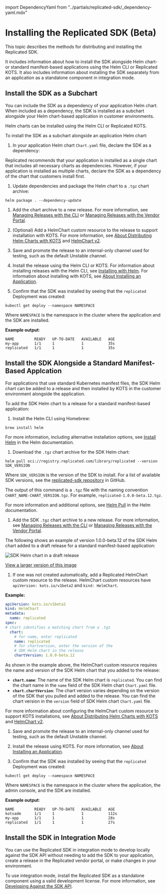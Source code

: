 import DependencyYaml from "../partials/replicated-sdk/_dependency-yaml.mdx"

# Installing the Replicated SDK (Beta)

This topic describes the methods for distributing and installing the Replicated SDK.

It includes information about how to install the SDK alongside Helm chart- or standard manifest-based applications using the Helm CLI or Replicated KOTS. It also includes information about installing the SDK separately from an application as a standalone component in integration mode.

## Install the SDK as a Subchart

You can include the SDK as a dependency of your application Helm chart. When included as a dependency, the SDK is installed as a subchart alongside your Helm chart-based application in customer environments.

Helm charts can be installed using the Helm CLI or Replicated KOTS.

To install the SDK as a subchart alongside an application Helm chart:

1. In your application Helm chart `Chart.yaml` file, declare the SDK as a dependency:

  <DependencyYaml/>

  Replicated recommends that your application is installed as a single chart that includes all necessary charts as dependencies. However, if your application is installed as multiple charts, declare the SDK as a dependency of the chart that customers install first.

1. Update dependencies and package the Helm chart to a `.tgz` chart archive:

  ```
  helm package . --dependency-update
  ```

1. Add the chart archive to a new release. For more information, see [Managing Releases with the CLI](/vendor/releases-creating-cli) or [Managing Releases with the Vendor Portal](/vendor/releases-creating-releases).

1. (Optional) Add a HelmChart custom resource to the release to support installation with KOTS. For more information, see [About Distributing Helm Charts with KOTS](/vendor/helm-native-about) and [HelmChart v2](/reference/custom-resource-helmchart-v2).

1. Save and promote the release to an internal-only channel used for testing, such as the default Unstable channel.

1. Install the release using the Helm CLI or KOTS. For information about installing releases with the Helm CLI, see [Installing with Helm](/vendor/install-with-helm). For information about installing with KOTS, see [About Installing an Application](/enterprise/installing-overview).

1. Confirm that the SDK was installed by seeing that the `replicated` Deployment was created:

  ```
  kubectl get deploy --namespace NAMESPACE
  ```
  Where `NAMESPACE` is the namespace in the cluster where the application and the SDK are installed. 

  **Example output**:

  ```
  NAME         READY   UP-TO-DATE   AVAILABLE   AGE
  my-app       1/1     1            1           35s
  replicated   1/1     1            1           35s
  ```

## Install the SDK Alongside a Standard Manifest-Based Applcation

For applications that use standard Kubernetes manifest files, the SDK Helm chart can be added to a release and then installed by KOTS in the customer environment alongside the application.

To add the SDK Helm chart to a release for a standard manifest-based application:

1. Install the Helm CLI using Homebrew:

  ```
  brew install helm
  ```
  For more information, including alternative installation options, see [Install Helm](https://helm.sh/docs/intro/install/) in the Helm documentation.

1. Download the `.tgz` chart archive for the SDK Helm chart:

  ```
  helm pull oci://registry.replicated.com/library/replicated --version SDK_VERSION
  ```
  Where `SDK_VERSION` is the version of the SDK to install. For a list of available SDK versions, see the [replicated-sdk repository](https://github.com/replicatedhq/replicated-sdk/tags) in GitHub.

  The output of this command is a `.tgz` file with the naming convention `CHART_NAME-CHART_VERSION.tgz`. For example, `replicated-1.0.0-beta.12.tgz`.

  For more information and additional options, see [Helm Pull](https://helm.sh/docs/helm/helm_pull/) in the Helm documentation.

1. Add the SDK `.tgz` chart archive to a new release. For more information, see [Managing Releases with the CLI](/vendor/releases-creating-cli) or [Managing Releases with the Vendor Portal](/vendor/releases-creating-releases).

  The following shows an example of version 1.0.0-beta.12 of the SDK Helm chart added to a draft release for a standard manifest-based application:

  ![SDK Helm chart in a draft release](/images/sdk-kots-release.png)
  
  [View a larger version of this image](/images/sdk-kots-release.png)

1. If one was not created automatically, add a Replicated HelmChart custom resource to the release. HelmChart custom resources have `apiVersion: kots.io/v1beta2` and `kind: HelmChart`. 

  **Example:**
  
  ```yaml
  apiVersion: kots.io/v1beta2
  kind: HelmChart
  metadata:
    name: replicated
  spec:
  # chart identifies a matching chart from a .tgz
    chart:
      # for name, enter replicated
      name: replicated
      # for chartversion, enter the version of the
      # SDK Helm chart in the release
      chartVersion: 1.0.0-beta.12
  ```

  As shown in the example above, the HelmChart custom resource requires the name and version of the SDK Helm chart that you added to the release:
   * **`chart.name`**: The name of the SDK Helm chart is `replicated`. You can find the chart name in the `name` field of the SDK Helm chart `Chart.yaml` file.
   * **`chart.chartVersion`**: The chart version varies depending on the version of the SDK that you pulled and added to the release. You can find the chart version in the `version` field of SDK Helm chart `Chart.yaml` file.

  For more information about configuring the HelmChart custom resource to support KOTS installations, see [About Distributing Helm Charts with KOTS](/vendor/helm-native-about) and [HelmChart v2](/reference/custom-resource-helmchart-v2).

1. Save and promote the release to an internal-only channel used for testing, such as the default Unstable channel.

1. Install the release using KOTS. For more information, see [About Installing an Application](/enterprise/installing-overview).

1. Confirm that the SDK was installed by seeing that the `replicated` Deployment was created:

  ```
  kubectl get deploy --namespace NAMESPACE
  ```
  Where `NAMESPACE` is the namespace in the cluster where the application, the admin console, and the SDK are installed. 

  **Example output**:

  ```
  NAME         READY   UP-TO-DATE   AVAILABLE   AGE
  kotsadm      1/1     1            1           112s
  my-app       1/1     1            1           28s
  replicated   1/1     1            1           27s
  ```

## Install the SDK in Integration Mode

You can use the Replicated SDK in integration mode to develop locally against the SDK API without needing to add the SDK to your application, create a release in the Replicated vendor portal, or make changes in your environment.

To use integration mode, install the Replicated SDK as a standalone component using a valid development license. For more information, see [Developing Against the SDK API](/vendor/replicated-sdk-development).